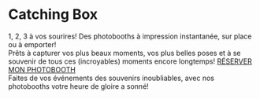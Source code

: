# Catching Box
1, 2, 3 à vos sourires!
Des photobooths à impression instantanée, sur place ou à emporter!<br>
Prêts à capturer vos plus beaux moments, vos plus belles poses et à se souvenir de tous ces (incroyables) moments encore longtemps!
<a href="https://catchingbox.com/particuliers/">RÉSERVER MON PHOTOBOOTH</a><br>
Faites de vos événements des souvenirs inoubliables, avec nos photobooths votre heure de gloire a sonné!
